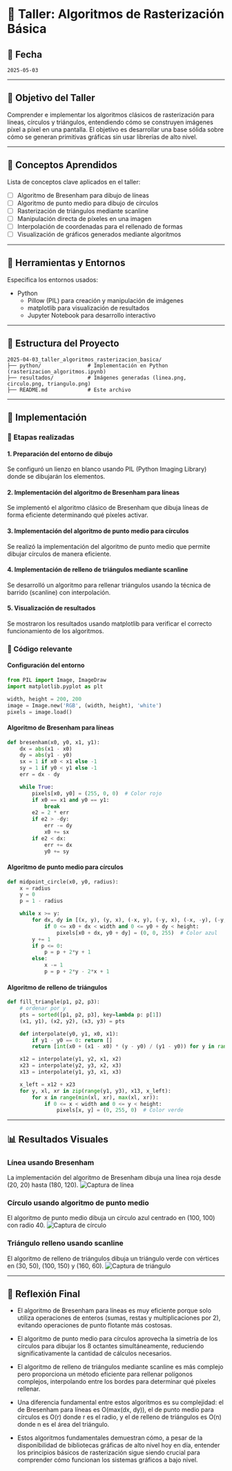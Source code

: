 # 🧪 Taller: Algoritmos de Rasterización Básica

## 📅 Fecha
`2025-05-03`

---

## 🎯 Objetivo del Taller

Comprender e implementar los algoritmos clásicos de rasterización para líneas, círculos y triángulos, entendiendo cómo se construyen imágenes píxel a píxel en una pantalla. El objetivo es desarrollar una base sólida sobre cómo se generan primitivas gráficas sin usar librerías de alto nivel.

---

## 🧠 Conceptos Aprendidos

Lista de conceptos clave aplicados en el taller:

- [ ] Algoritmo de Bresenham para dibujo de líneas
- [ ] Algoritmo de punto medio para dibujo de círculos
- [ ] Rasterización de triángulos mediante scanline
- [ ] Manipulación directa de píxeles en una imagen
- [ ] Interpolación de coordenadas para el rellenado de formas
- [ ] Visualización de gráficos generados mediante algoritmos

---

## 🔧 Herramientas y Entornos

Especifica los entornos usados:

- Python
  - Pillow (PIL) para creación y manipulación de imágenes
  - matplotlib para visualización de resultados
  - Jupyter Notebook para desarrollo interactivo

---

## 📁 Estructura del Proyecto

```
2025-04-03_taller_algoritmos_rasterizacion_basica/
├── python/               # Implementación en Python (rasterizacion_algoritmos.ipynb)
├── resultados/           # Imágenes generadas (linea.png, circulo.png, triangulo.png)
├── README.md             # Este archivo
```

---

## 🧪 Implementación

### 🔹 Etapas realizadas

#### 1. Preparación del entorno de dibujo
Se configuró un lienzo en blanco usando PIL (Python Imaging Library) donde se dibujarán los elementos.

#### 2. Implementación del algoritmo de Bresenham para líneas
Se implementó el algoritmo clásico de Bresenham que dibuja líneas de forma eficiente determinando qué píxeles activar.

#### 3. Implementación del algoritmo de punto medio para círculos
Se realizó la implementación del algoritmo de punto medio que permite dibujar círculos de manera eficiente.

#### 4. Implementación de relleno de triángulos mediante scanline
Se desarrolló un algoritmo para rellenar triángulos usando la técnica de barrido (scanline) con interpolación.

#### 5. Visualización de resultados
Se mostraron los resultados usando matplotlib para verificar el correcto funcionamiento de los algoritmos.

### 🔹 Código relevante

#### Configuración del entorno

```python
from PIL import Image, ImageDraw
import matplotlib.pyplot as plt

width, height = 200, 200
image = Image.new('RGB', (width, height), 'white')
pixels = image.load()
```

#### Algoritmo de Bresenham para líneas

```python
def bresenham(x0, y0, x1, y1):
    dx = abs(x1 - x0)
    dy = abs(y1 - y0)
    sx = 1 if x0 < x1 else -1
    sy = 1 if y0 < y1 else -1
    err = dx - dy

    while True:
        pixels[x0, y0] = (255, 0, 0)  # Color rojo
        if x0 == x1 and y0 == y1:
            break
        e2 = 2 * err
        if e2 > -dy:
            err -= dy
            x0 += sx
        if e2 < dx:
            err += dx
            y0 += sy
```

#### Algoritmo de punto medio para círculos

```python
def midpoint_circle(x0, y0, radius):
    x = radius
    y = 0
    p = 1 - radius

    while x >= y:
        for dx, dy in [(x, y), (y, x), (-x, y), (-y, x), (-x, -y), (-y, -x), (x, -y), (y, -x)]:
            if 0 <= x0 + dx < width and 0 <= y0 + dy < height:
                pixels[x0 + dx, y0 + dy] = (0, 0, 255)  # Color azul
        y += 1
        if p <= 0:
            p = p + 2*y + 1
        else:
            x -= 1
            p = p + 2*y - 2*x + 1
```

#### Algoritmo de relleno de triángulos

```python
def fill_triangle(p1, p2, p3):
    # ordenar por y
    pts = sorted([p1, p2, p3], key=lambda p: p[1])
    (x1, y1), (x2, y2), (x3, y3) = pts

    def interpolate(y0, y1, x0, x1):
        if y1 - y0 == 0: return []
        return [int(x0 + (x1 - x0) * (y - y0) / (y1 - y0)) for y in range(y0, y1)]

    x12 = interpolate(y1, y2, x1, x2)
    x23 = interpolate(y2, y3, x2, x3)
    x13 = interpolate(y1, y3, x1, x3)

    x_left = x12 + x23
    for y, xl, xr in zip(range(y1, y3), x13, x_left):
        for x in range(min(xl, xr), max(xl, xr)):
            if 0 <= x < width and 0 <= y < height:
                pixels[x, y] = (0, 255, 0)  # Color verde
```

---

## 📊 Resultados Visuales

### Línea usando Bresenham
La implementación del algoritmo de Bresenham dibuja una línea roja desde (20, 20) hasta (180, 120).
![Captura de línea](resultados/linea.png)

### Círculo usando algoritmo de punto medio
El algoritmo de punto medio dibuja un círculo azul centrado en (100, 100) con radio 40.
![Captura de círculo](resultados/circulo.png)

### Triángulo relleno usando scanline
El algoritmo de relleno de triángulos dibuja un triángulo verde con vértices en (30, 50), (100, 150) y (160, 60).
![Captura de triángulo](resultados/triangulo.png)

---

## 💬 Reflexión Final

- El algoritmo de Bresenham para líneas es muy eficiente porque solo utiliza operaciones de enteros (sumas, restas y multiplicaciones por 2), evitando operaciones de punto flotante más costosas.

- El algoritmo de punto medio para círculos aprovecha la simetría de los círculos para dibujar los 8 octantes simultáneamente, reduciendo significativamente la cantidad de cálculos necesarios.

- El algoritmo de relleno de triángulos mediante scanline es más complejo pero proporciona un método eficiente para rellenar polígonos complejos, interpolando entre los bordes para determinar qué píxeles rellenar.

- Una diferencia fundamental entre estos algoritmos es su complejidad: el de Bresenham para líneas es O(max(dx, dy)), el de punto medio para círculos es O(r) donde r es el radio, y el de relleno de triángulos es O(n) donde n es el área del triángulo.

- Estos algoritmos fundamentales demuestran cómo, a pesar de la disponibilidad de bibliotecas gráficas de alto nivel hoy en día, entender los principios básicos de rasterización sigue siendo crucial para comprender cómo funcionan los sistemas gráficos a bajo nivel.
